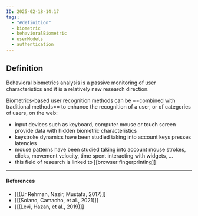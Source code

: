 ```yaml
---
ID: 2025-02-18-14:17
tags:
  - "#definition"
  - biometric
  - behavioralBiometric
  - userModels
  - authentication
---
```

## Definition

Behavioral biometrics analysis is a passive monitoring of user characteristics and it is a relatively new research direction.

Biometrics-based user recognition methods can be ==combined with traditional methods== to enhance the recognition of a user, or of categories of users, on the web:
- input devices such as keyboard, computer mouse or touch screen provide data with hidden biometric characteristics
- keystroke dynamics have been studied taking into account keys presses latencies
- mouse patterns have been studied taking into account mouse strokes, clicks, movement velocity, time spent interacting with widgets, ...
- this field of research is linked to [[browser fingerprinting]]

---
#### References
- [[(Ur Rehman, Nazir, Mustafa, 2017)]]
- [[(Solano, Camacho, et al., 2021)]]
- [[(Levi, Hazan, et al., 2019)]]
